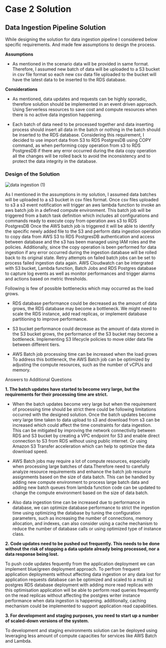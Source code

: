 # Case 2 Solution

## Data Ingestion Pipeline Solution

While designing the solution for data ingestion pipeline I considered below specific requirements. And made few assumptions to design the process.

**Assumptions**

* As mentioned in the scenario data will be provided in same format. Therefore, I assumed new batch of data will be uploaded to a S3 bucket in csv file format so each new csv data file uploaded to the bucket will have the latest data to be inserted to the RDS database.

**Considerations**

* As mentioned, data updates and requests can be highly sporadic, therefore solution should be implemented in an event driven approach. Using Serverless resources to save cost and compute resources when there is no active data ingestion happening.

* Each batch of data need to be processed together and data inserting process should insert all data in the batch or nothing in the batch should be inserted to the RDS database. Considering this requirement, I decided to use import data from S3 to RDS PostgresDB using COPY command, as when performing copy operation from s3 to RDS PostgresDB if there any error occurred during the data copy operation all the changes will be rolled back to avoid the inconsistency and to protect the data integrity in the database.

### Design of the Solution

![data ingestion (1)](https://user-images.githubusercontent.com/36834246/218320338-2e07aa8a-cea7-4eb1-8aba-365b7afd7040.png)

As I mentioned in the assumptions in my solution, I assumed data batches will be uploaded to a s3 bucket in csv files format. Once csv files uploaded to s3 a s3 event notification will trigger an aws lambda function to invoke an aws batch job in a defined compute environment. This batch job will be triggered from a batch task definition which includes all configurations and commands ready to execute copy from operation aws s3 to RDS PostgresDB   Once the AWS batch job is triggered it will be able to identify the specific newly added file to the S3 and perform data ingestion operation to copy data from AWS S3 to RDS PostgresDB authentication and access between database and the s3 has been managed using IAM roles and the policies. Additionally, since the copy operation is been performed for data ingestion if any error occurred during the ingestion database will be rolled back to its original state. Retry attempts on failed batch jobs can be set to process failed ingestion data again.  AWS Cloudwatch can be intergrated with S3 bucket, Lambda function, Batch Jobs and RDS Postgres database to capture log events as well as monitor performances and trigger alarms and actions based on metric thresholds.

Following is few of possible bottlenecks which may occurred as the load grows.

* RDS database performance could be decreased as the amount of data grows, the RDS database may become a bottleneck. We might need to scale the RDS instance, add read replicas, or implement database partitioning to improve performance.

* S3 bucket performance could decrease as the amount of data stored in the S3 bucket grows, the performance of the S3 bucket may become a bottleneck. Implementing S3 lifecycle policies to move older data file between different tiers.

* AWS Batch job processing time can be increased when the load grows To address this bottleneck, the AWS Batch job can be optimized by adjusting the compute resources, such as the number of vCPUs and memory.

Answers to Additional Questions

**1.	The batch updates have started to become very large, but the requirements for their processing time are strict.**


* When the batch updates become very large but when the requirement of processing time should be strict there could be following limitations occurred with the designed solution.
Once the batch updates become very large time taken to data upload to s3 and download from s3 can be increased which could affect the time constraints for data ingestion. This can be mitigated by improving the network connectivity between RDS and S3 bucket by creating a VPC endpoint for S3 and enable direct connection to S3 from RDS without using public internet. Or using Amazon S3 Transfer acceleration which can help to optimize the data download speed.

* AWS Batch jobs may require a lot of compute resources, especially when processing large batches of data.Therefore need to carefully analyze resource requirements and enhance the batch job resource assignments based on the size of data batch. This can be handled by adding new  compute environment to process large batch data and adding new batch queues from lambda function code can be updated to change the compute environment based on the size of data batch.

* Also data ingestion time can be increased due to performance in database, we can optimize database performance to strict the ingestion time using optimizing the database by tuning the configuration parameters, such as increasing the number of connections, memory allocation, and indexes, can also consider using a cache mechanism to reduce the number of database calls or using optimized type of instance class.

**2. Code updates need to be pushed out frequently. This needs to be done without the risk of stopping a data update already being processed, nor a data response being lost.**

To push code updates fequently from the application deployment we can implement blue/green deployment approach. To perfrom frequent application deployments without affecting data ingestion or any data lost for application requests database can be optimized and scaled to a multi az postgres RDS database deployment with adding more read replicas with this optimisation application will be able to perform read queries frequently on the read replicas without affecting the postgres writer instance performance when data ingestion is happening. additionally, caching mechanism could be implemented to support application read capabilities.

**3. For development and staging purposes, you need to start up a number of scaled-down versions of the system.**

To development and staging environments solution can be deployed using leveraging less amount of compute capacities for services like AWS Batch and Lambda. 


